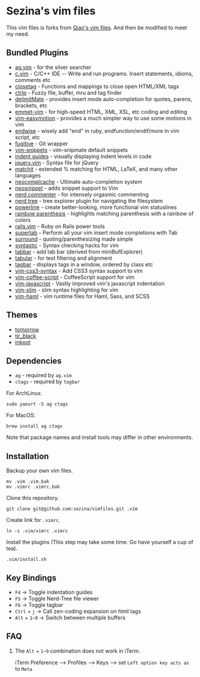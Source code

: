 Sezina's vim files
================

This vim files is forks from [Qiao's vim files](https://github.com/qiao/vimfiles). And then be modified to meet my need.

## Bundled Plugins ##

* [ag.vim](https://github.com/epmatsw/ag.vim) - for the silver searcher
* [c.vim](https://github.com/vim-scripts/c.vim) - C/C++ IDE -- Write and run programs. Insert statements, idioms, comments etc
* [closetag](https://github.com/docunext/closetag.vim) - Functions and mappings to close open HTML/XML tags
* [ctrlp](https://github.com/kien/ctrlp.vim) - Fuzzy file, buffer, mru and tag finder
* [delimitMate](https://github.com/Raimondi/delimitMate) - provides insert mode auto-completion for quotes, parens, brackets, etc
* [emmet-vim](https://github.com/mattn/emmet-vim) - for high-speed HTML, XML, XSL, etc coding and editing
* [vim-easymotion](https://github.com/Lokaltog/vim-easymotion) -  provides a much simpler way to use some motions in vim
* [endwise](https://github.com/tpope/vim-endwise) - wisely add "end" in ruby, endfunction/endif/more in vim script, etc
* [fugitive](https://github.com/tpope/vim-fugitive) - Git wrapper 
* [vim-snippets](https://github.com/honza/vim-snippets) - vim-snipmate default snippets
* [indent guides](https://github.com/nathanaelkane/vim-indent-guides) - visually displaying indent levels in code
* [jquery.vim](https://github.com/nono/jquery.vim) - Syntax file for jQuery
* [matchit](https://github.com/vim-scripts/matchit.zip) - extended % matching for HTML, LaTeX, and many other languages
* [neocomplcache](https://github.com/Shougo/neocomplcache) - Ultimate auto-completion system
* [neosnippet](https://github.com/Shougo/neosnippet) - adds snippet support to Vim
* [nerd commenter](https://github.com/scrooloose/nerdcommenter) - for intensely orgasmic commenting 
* [nerd tree](https://github.com/scrooloose/nerdtree) - tree explorer plugin for navigating the filesystem
* [powerline](https://github.com/Lokaltog/vim-powerline) - create better-looking, more functional vim statuslines
* [rainbow parenthesis](https://github.com/kien/rainbow_parentheses.vim) - highlights matching parenthesis with a rainbow of colors
* [rails.vim](https://github.com/tpope/vim-rails) - Ruby on Rails power tools 
* [supertab](https://github.com/ervandew/supertab) - Perform all your vim insert mode completions with Tab 
* [surround](https://github.com/tpope/vim-surround) - quoting/parenthesizing made simple
* [syntastic](https://github.com/scrooloose/syntastic/) - Syntax checking hacks for vim 
* [tabbar](https://github.com/humiaozuzu/TabBar.git) - add tab bar (derived from miniBufExplorer)
* [tabular](https://github.com/godlygeek/tabular) - for text filtering and alignment 
* [tagbar](https://github.com/majutsushi/tagbar) - displays tags in a window, ordered by class etc
* [vim-css3-syntax](https://github.com/hail2u/vim-css3-syntax) - Add CSS3 syntax support to vim
* [vim-coffee-script](https://github.com/kchmck/vim-coffee-script) - CoffeeScript support for vim
* [vim-javascript](https://github.com/pangloss/vim-javascript) - Vastly improved vim's javascript indentation
* [vim-slim](https://github.com/slim-template/vim-slim) - slim syntax highlighting for vim
* [vim-haml](https://github.com/tpope/vim-haml) - vim runtime files for Haml, Sass, and SCSS

## Themes ##

* [tomorrow](https://github.com/ChrisKempson/Tomorrow-Theme/tree/master/Vim)
* [tir\_black](http://www.vim.org/scripts/script.php?script_id=2777)
* [inkpot](http://www.vim.org/scripts/script.php?script_id=1143)

## Dependencies ##

* `ag` - required by `ag.vim`
* `ctags` - required by `tagbar`

For ArchLinux. 

    sudo yaourt -S ag ctags

For MacOS:

	brew install ag ctags

Note that package names and install tools may differ in other environments.


## Installation ##

Backup your own vim files.

    mv .vim .vim.bak
    mv .vimrc .vimrc.bak

Clone this repository.

    git clone git@github.com:sezina/vimfiles.git .vim

Create link for `.vimrc`.
    
    ln -s .vim/vimrc .vimrc

Install the plugins (This step may take some time. Go have yourself a cup of tea).

    .vim/install.sh

## Key Bindings ##

* `F4` -> Toggle indentation guides
* `F5` -> Toggle Nerd-Tree file viewer
* `F6` -> Toggle tagbar
* `Ctrl` + `j` -> Call zen-coding expansion on html tags
* `Alt` + `1~9` -> Switch between multiple buffers


## FAQ ##

1. The `Alt` + `1~9` combination does not work in iTerm.
    
    iTerm Preference --> Profiles --> Keys --> set `Left option key acts as` to `Meta`
    

